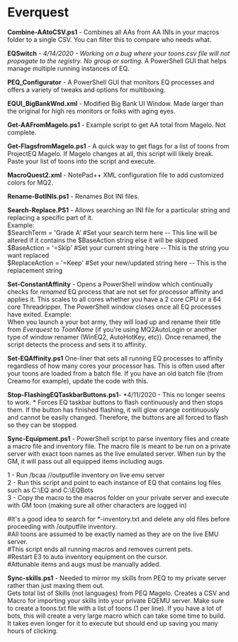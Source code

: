 # Everquest
**Combine-AAtoCSV.ps1** - Combines all AAs from AA INIs in your macros folder to a single CSV.  You can filter this to compare who needs what.  

**EQSwitch** - *4/14/2020 - Working on a bug where your toons.csv file will not propagate to the registry.  No group or sorting.*  A PowerShell GUI that helps manage multiple running instances of EQ.  

**PEQ_Configurator** - A PowerShell GUI that monitors EQ processes and offers a variety of tweaks and options for multiboxing. 

**EQUI_BigBankWnd.xml** - Modified Big Bank UI Window.  Made larger than the original for high res monitors or folks with aging eyes.  

**Get-AAFromMagelo.ps1** - Example script to get AA total from Magelo.  Not complete. 

**Get-FlagsfromMagelo.ps1** - A quick way to get flags for a list of toons from ProjectEQ Magelo.  If Magelo changes at all, this script will likely break.  Paste your list of toons into the script and execute.  

**MacroQuest2.xml** - NotePad++ XML configuration file to add customized colors for MQ2.

**Rename-BotINIs.ps1** - Renames Bot INI files.  

**Search-Replace.PS1**  - Allows searching an INI file for a particular string and replacing a specific part of it.    
Example:  
$SearchTerm = 'Grade A' #Set your search term here -- This line will be altered if it contains the $BaseAction string else it will be skipped  
$BaseAction = '=Skip' #Set your current string here -- This is the string you want replaced  
$ReplaceAction = '=Keep' #Set your new/updated string here -- This is the replacement string  

**Set-ConstantAffinity** - Opens a PowerShell window which continually checks for *renamed* EQ process that are not set for processor affinity and applies it.  This scales to all cores whether you have a 2 core CPU or a 64 core Threadripper.  The PowerShell window closes once all EQ processes have exited.
Example:  
When you launch a your bot army, they will load up and rename their title from *Everquest* to *ToonName* (if you're using MQ2AutoLogin or another type of window renamer (WinEQ2, AutoHotKey, etc)). Once renamed, the script detects the process and sets it to affinity.   

**Set-EQAffinity.ps1**
One-liner that sets all running EQ processes to affinity regardless of how many cores your processor has.  This is often used after your toons are loaded from a batch file.  If you have an old batch file (from Creamo for example), update the code with this.

**Stop-FlashingEQTaskbarButtons.ps1**- *4/11/2020 - This no longer seems to work. * Forces EQ taskbar buttons to flash continuously and then stops them.  If the button has finished flashing, it will glow orange continuously and cannot be easily changed.  Therefore, the buttons are all forced to flash so they can be stopped.

**Sync-Equipment.ps1** - PowerShell script to parse inventory files and create a macro file and inventory file.  The macro file is meant to be run on a private server with exact toon names as the live emulated server.  When run by the GM, it will pass out all equipped items including augs.

1 - Run /bcaa //outputfile inventory on live emu server  
2 - Run this script and point to each instance of EQ that contains log files such as C:\EQ and C:\EQBots  
3 - Copy the macro to the macros folder on your private server and execute with GM toon (making sure all other characters are logged in)  

#It's a good idea to search for *-inventory.txt and delete any old files before proceeding with /outputfile inventory.  
#All toons are assumed to be exactly named as they are on the live EMU server.  
#This script ends all running macros and removes current pets.  
#Restart E3 to auto inventory equipment on the cursor.  
#Attunable items and augs must be manually added.  

**Sync-skills.ps1** - Needed to mirror my skills from PEQ to my private server rather than just maxing them out.   
Gets total list of Skills (not languages) from PEQ Magelo. 
Creates a CSV and Macro for importing your skills into your private EQEMU server.
Make sure to create a toons.txt file with a list of toons (1 per line).
If you have a lot of bots, this will create a very large macro which can take some time to build.  It takes even longer for it to execute but should end up saving you many hours of clicking.

